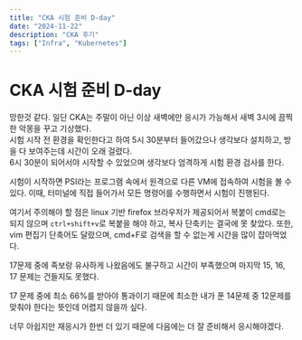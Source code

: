 ```yaml
---
title: "CKA 시험 준비 D-day"
date: "2024-11-22"
description: "CKA 후기"
tags: ["Infra", "Kubernetes"]
---
```


# CKA 시험 준비 D-day

망한것 같다. 일단 CKA는 주말이 아닌 이상 새벽에만 응시가 가능해서 새벽 3시에 끔찍한 악몽을 꾸고 기상했다.  
시험 시작 전 환경을 확인한다고 하여 5시 30분부터 들어갔으나 생각보다 설치하고, 방을 다 보여주는데 시간이 오래 걸렸다.  
6시 30분이 되어서야 시작할 수 있었으며 생각보다 엄격하게 시험 환경 검사를 한다.


시험이 시작하면 PSI라는 프로그램 속에서 원격으로 다른 VM에 접속하여 시험을 볼 수 있다. 이때, 터미널에 직접 들어가서 모든 명령어를 수행하면서 시험이 진행된다.

여기서 주의해야 할 점은 linux 기반 firefox 브라우저가 제공되어서 복붙이 cmd로는 되지 않으며 `ctrl+shift+v`로 복붙을 해야 하고, 복사 단축키는 결국에 못 찾았다. 또한, vim 편집기 단축어도 달랐으며, cmd+F로 검색을 할 수 없는게 시간을 많이 잡아먹었다.

17문제 중에 족보랑 유사하게 나왔음에도 불구하고 시간이 부족했으며 마지막 15, 16, 17 문제는 건들지도 못했다.

17 문제 중에 최소 66%를 받아야 통과이기 때문에 최소한 내가 푼 14문제 중 12문제를 맞춰야 한다는 뜻인데 어렵지 않을까 싶다.

너무 아쉽지만 재응시가 한번 더 있기 때문에 다음에는 더 잘 준비해서 응시해야겠다.